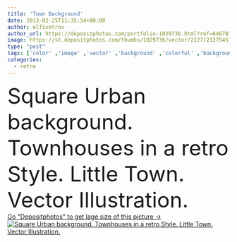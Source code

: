 ```yaml
---
title: 'Town Background'
date: 2013-02-25T11:35:54+00:00
author: elfivetrov
author_url: https://depositphotos.com/portfolio-1029736.html?ref=64678756
image: https://st.depositphotos.com/thumbs/1029736/vector/2127/21275457/api_thumb_450.jpg?forcejpeg=true
type: "post"
tags: ['color' ,'image' ,'vector' ,'background' ,'colorful' ,'backgrounds' ,'illustration' ,'design' ,'set' ,'paper' ,'person' ,'new' ,'one' ,'park' ,'water' ,'little' ,'style' ,'old' ,'retro' ,'scrapbook' ,'square' ,'vintage' ,'cartoon' ,'architecture' ,'construction' ,'downtown' ,'estate' ,'house' ,'urban' ,'wall' ,'home' ,'street' ,'panorama' ,'cityscape' ,'town' ,'collection' ,'in' ,'streetlight' ,'houses' ,'apartment' ,'housing' ,'metropolis' ,'of' ,'community' ,'a' ,'cartoons' ,'fondo' ,'townhouses' ,'дом' ,'gezinswoningen' ]
categories: 
  - retro
---
```

<div aling="center">
            <font size="60"> Square Urban background. Townhouses in a retro Style. Little Town. Vector Illustration.</font>   
</div>
<div>
    <a href='https://depositphotos.com/21275457/stock-illustration-town-background.html?ref=64678756' target=_blank > Go "Depositphotos" to get lage size of this picture ->
        <img href='https://depositphotos.com/21275457/stock-illustration-town-background.html?ref=64678756' src='https://st.depositphotos.com/1029736/2127/v/950/depositphotos_21275457-stock-illustration-town-background.jpg?forcejpeg=true' alt='Square Urban background. Townhouses in a retro Style. Little Town. Vector Illustration.' >
    </a>
</div>
